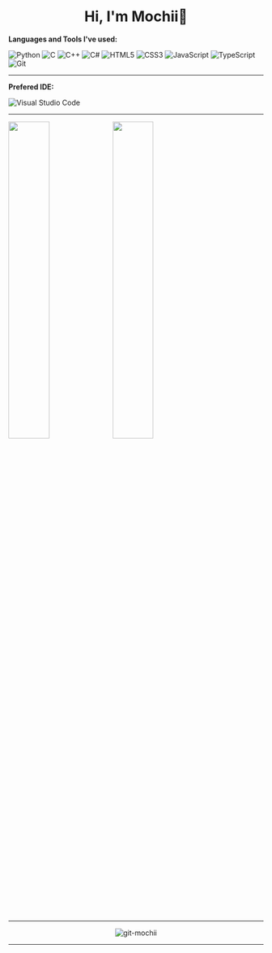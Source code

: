 <h1 align="center">Hi, I'm Mochii👋</h1>


**Languages and Tools I've used:**

![Python](https://img.shields.io/badge/Python-3776AB.svg?style=for-the-badge&logo=Python&logoColor=white)
![C](https://img.shields.io/badge/c-%2300599C.svg?style=for-the-badge&logo=c&logoColor=white)
![C++](https://img.shields.io/badge/C++-00599C.svg?style=for-the-badge&logo=C++&logoColor=white)
![C#](https://img.shields.io/badge/c%23-%23239120.svg?style=for-the-badge&logo=c-sharp&logoColor=white)
![HTML5](https://img.shields.io/badge/html5-%23E34F26.svg?style=for-the-badge&logo=html5&logoColor=white)
![CSS3](https://img.shields.io/badge/CSS3-1572B6.svg?style=for-the-badge&logo=CSS3&logoColor=white)
![JavaScript](https://img.shields.io/badge/JavaScript-F7DF1E.svg?style=for-the-badge&logo=JavaScript&logoColor=black)
![TypeScript](https://img.shields.io/badge/typescript-%23007ACC.svg?style=for-the-badge&logo=typescript&logoColor=white)
![Git](https://img.shields.io/badge/git-%23F05033.svg?style=for-the-badge&logo=git&logoColor=white)

-------

**Prefered IDE:**

![Visual Studio Code](https://img.shields.io/badge/Visual%20Studio%20Code-0078d7.svg?style=for-the-badge&logo=visual-studio-code&logoColor=white)
 
-------

<p align= "left">
  <img width= "40%" src="https://github-readme-stats.vercel.app/api?username=Git-Mochii&show_icons=true&theme=dark#gh-dark-mode-only&include_all_commits=true" />
  <img width= "40%" src="https://github-readme-stats.vercel.app/api/top-langs/?username=Git-Mochii&layout=compact&theme=dark#gh-dark-mode-only" />
</p>

-------

<p align="center"> <img src="https://komarev.com/ghpvc/?username=git-mochii&label=Profile%20views&color=0e75b6&style=flat" alt="git-mochii" /> </p>

-------
